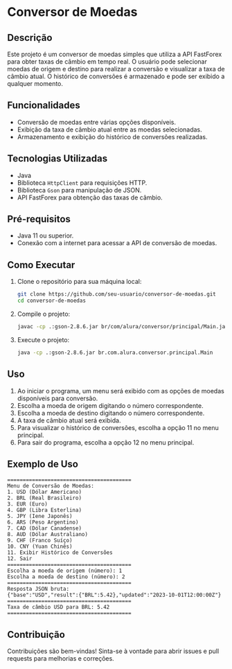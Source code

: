 # Conversor de Moedas

## Descrição

Este projeto é um conversor de moedas simples que utiliza a API FastForex para obter taxas de câmbio em tempo real. O usuário pode selecionar moedas de origem e destino para realizar a conversão e visualizar a taxa de câmbio atual. O histórico de conversões é armazenado e pode ser exibido a qualquer momento.

## Funcionalidades

- Conversão de moedas entre várias opções disponíveis.
- Exibição da taxa de câmbio atual entre as moedas selecionadas.
- Armazenamento e exibição do histórico de conversões realizadas.

## Tecnologias Utilizadas

- Java
- Biblioteca `HttpClient` para requisições HTTP.
- Biblioteca `Gson` para manipulação de JSON.
- API FastForex para obtenção das taxas de câmbio.

## Pré-requisitos

- Java 11 ou superior.
- Conexão com a internet para acessar a API de conversão de moedas.

## Como Executar

1. Clone o repositório para sua máquina local:

    ```bash
    git clone https://github.com/seu-usuario/conversor-de-moedas.git
    cd conversor-de-moedas
    ```

2. Compile o projeto:

    ```bash
    javac -cp .:gson-2.8.6.jar br/com/alura/conversor/principal/Main.java
    ```

3. Execute o projeto:

    ```bash
    java -cp .:gson-2.8.6.jar br.com.alura.conversor.principal.Main
    ```

## Uso

1. Ao iniciar o programa, um menu será exibido com as opções de moedas disponíveis para conversão.
2. Escolha a moeda de origem digitando o número correspondente.
3. Escolha a moeda de destino digitando o número correspondente.
4. A taxa de câmbio atual será exibida.
5. Para visualizar o histórico de conversões, escolha a opção 11 no menu principal.
6. Para sair do programa, escolha a opção 12 no menu principal.

## Exemplo de Uso

```plaintext
========================================
Menu de Conversão de Moedas: 
1. USD (Dólar Americano)
2. BRL (Real Brasileiro)
3. EUR (Euro)
4. GBP (Libra Esterlina)
5. JPY (Iene Japonês)
6. ARS (Peso Argentino)
7. CAD (Dólar Canadense)
8. AUD (Dólar Australiano)
9. CHF (Franco Suíço)
10. CNY (Yuan Chinês)
11. Exibir Histórico de Conversões
12. Sair
========================================
Escolha a moeda de origem (número): 1
Escolha a moeda de destino (número): 2
========================================
Resposta JSON bruta:
{"base":"USD","result":{"BRL":5.42},"updated":"2023-10-01T12:00:00Z"}
========================================
Taxa de câmbio USD para BRL: 5.42
========================================
```

## Contribuição

Contribuições são bem-vindas! Sinta-se à vontade para abrir issues e pull requests para melhorias e correções.

